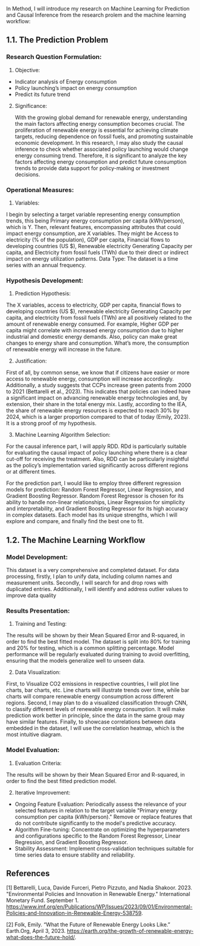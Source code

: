 In Method, I will introduce my research on Machine Learning for Prediction and Causal Inference from the research prolem and the machine learning workflow:

## 1.1. The Prediction Problem

### Research Question Formulation: 
1. Objective: 
- Indicator analysis of Energy consumption
- Policy launching’s impact on energy consumption 
- Predict its future trend
2. Significance: 

    With the growing global demand for renewable energy, understanding the main factors affecting energy consumption becomes crucial. The proliferation of renewable energy is essential for achieving climate targets, reducing dependence on fossil fuels, and promoting sustainable economic development. In this research, I may also study the causal inference to check whether associated policy launching would change energy consuming trend. Therefore, it is significant to analyze the key factors affecting energy consumption and predict future consumption trends to provide data support for policy-making or investment decisions.
### Operational Measures: 
1. Variables:
   
I begin by selecting a target variable representing energy consumption trends, this being Primary energy consumption per capita (kWh/person), which is Y. Then, relevant features, encompassing attributes that could impact energy consumption, are X variables. They might be Access to electricity (% of the population), GDP per capita, Financial flows to developing countries (US $), Renewable electricity Generating Capacity per capita, and Electricity from fossil fuels (TWh) due to their direct or indirect impact on energy utilization patterns.
Data Type: The dataset is a time series with an annual frequency.
### Hypothesis Development:
1. Prediction Hypothesis:
   
The X variables, access to electricity, GDP per capita, financial flows to developing countries (US $), renewable electricity Generating Capacity per capita, and electricity from fossil fuels (TWh) are all positively related to the amount of renewable energy consumed. For example, Higher GDP per capita might correlate with increased energy consumption due to higher industrial and domestic energy demands. Also, policy can make great changes to energy share and consumption. What’s more, the consumption of renewable energy will increase in the future. 

2. Justification:
   
First of all, by common sense, we know that if citizens have easier or more access to renewable energy, consumption will increase accordingly.
Additionally, a study suggests that CCPs increase green patents from 2000 to 2021 (Bettarelli et al., 2023). This indicates that policies can indeed have a significant impact on advancing renewable energy technologies and, by extension, their share in the total energy mix.
Lastly, according to the IEA, the share of renewable energy resources is expected to reach 30% by 2024, which is a larger proportion compared to that of today (Emily, 2023). It is a strong proof of my hypothesis.

3. Machine Learning Algorithm Selection:

For the causal inference part, I will apply RDD. RDd is particularly suitable for evaluating the causal impact of policy launching where there is a clear cut-off for receiving the treatment. Also, RDD can be particularly insightful as the policy’s implementation varied significantly across different regions or at different times.

For the prediction part, I would like to employ three different regression models for prediction: Random Forest Regressor, Linear Regression, and Gradient Boosting Regressor. Random Forest Regressor is chosen for its ability to handle non-linear relationships, Linear Regression for simplicity and interpretability, and Gradient Boosting Regressor for its high accuracy in complex datasets. Each model has its unique strengths, which I will explore and compare, and finally find the best one to fit. 

## 1.2. The Machine Learning Workflow 
### Model Development: 
This dataset is a very comprehensive and completed dataset. For data processing, firstly, I plan to unify data, including column names and measurement units. Secondly, I will search for and drop rows with duplicated entries. Additionally, I will identify and address outlier values to improve data quality
### Results Presentation:
1. Training and Testing:
   
The results will be shown by their Mean Squared Error and R-squared, in order to find the best fitted model.
The dataset is split into 80% for training and 20% for testing, which is a common splitting percentage. Model performance will be regularly evaluated during training to avoid overfitting, ensuring that the models generalize well to unseen data.

2. Data Visualization:

First, to Visualize CO2 emissions in respective countries, I will plot line charts, bar charts, etc. Line charts will illustrate trends over time, while bar charts will compare renewable energy consumption across different regions.
Second, I may plan to do a visualized classification through CNN, to classify different levels of renewable energy consumption. It will make prediction work better in principle, since the data in the same group may have similar features.
Finally, to showcase correlations between data embedded in the dataset, I will use the correlation heatmap, which is the most intuitive diagram.
 
### Model Evaluation:
1. Evaluation Criteria:
   
The results will be shown by their Mean Squared Error and R-squared, in order to find the best fitted prediction model.

2. Iterative Improvement:
   
- Ongoing Feature Evaluation:
Periodically assess the relevance of your selected features in relation to the target variable "Primary energy consumption per capita (kWh/person)." Remove or replace features that do not contribute significantly to the model's predictive accuracy.
- Algorithm Fine-tuning: 
Concentrate on optimizing the hyperparameters and configurations specific to the Random Forest Regressor, Linear Regression, and Gradient Boosting Regressor.
- Stability Assessment: 
Implement cross-validation techniques suitable for time series data to ensure stability and reliability. 


## References
[1] Bettarelli, Luca, Davide Furceri, Pietro Pizzuto, and Nadia Shakoor. 2023. "Environmental Policies and Innovation in Renewable Energy." International Monetary Fund. September 1. https://www.imf.org/en/Publications/WP/Issues/2023/09/01/Environmental-Policies-and-Innovation-in-Renewable-Energy-538759.

[2] Folk, Emily. “What the Future of Renewable Energy Looks Like.” Earth.Org, April 3, 2023. https://earth.org/the-growth-of-renewable-energy-what-does-the-future-hold/. 

